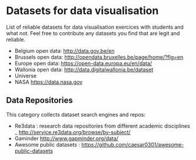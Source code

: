 # Datasets for data visualisation
List of reliable datasets for data visualisation exercices with students and what not. Feel free to contribute any datasets you find that are legit and reliable.

 - Belgium open data: http://data.gov.be/en
 - Brussels open data: http://opendata.bruxelles.be/page/home/?flg=en
 - Europe open data: https://open-data.europa.eu/en/data/
 - Wallonia open data: http://data.digitalwallonia.be/dataset
 - Universe
 - NASA https://data.nasa.gov

## Data Repositories
This category collects dataset search engines and repos:
 - Re3data : research data repositories from different academic disciplines _ http://service.re3data.org/browse/by-subject/
 - Gaminder http://www.gapminder.org/data/
 - Awesome public datasets : https://github.com/caesar0301/awesome-public-datasets
